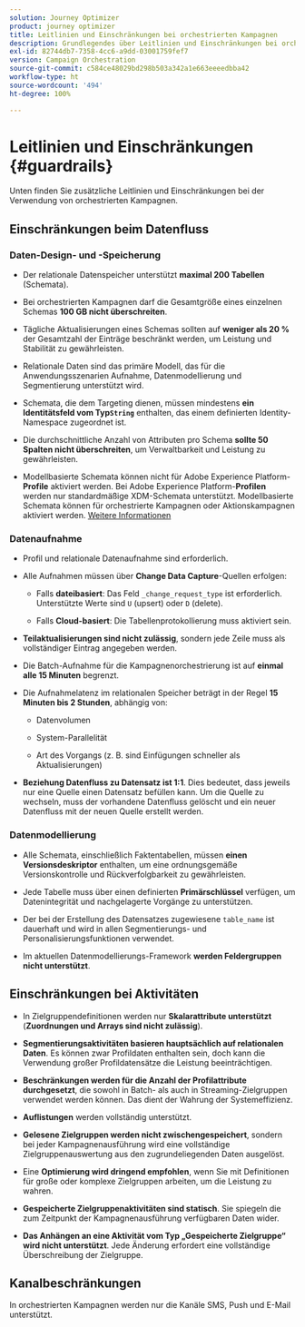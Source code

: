```yaml
---
solution: Journey Optimizer
product: journey optimizer
title: Leitlinien und Einschränkungen bei orchestrierten Kampagnen
description: Grundlegendes über Leitlinien und Einschränkungen bei orchestrierten Kampagnen
exl-id: 82744db7-7358-4cc6-a9dd-03001759fef7
version: Campaign Orchestration
source-git-commit: c584ce48029bd298b503a342a1e663eeeedbba42
workflow-type: ht
source-wordcount: '494'
ht-degree: 100%

---
```



# Leitlinien und Einschränkungen {#guardrails}

Unten finden Sie zusätzliche Leitlinien und Einschränkungen bei der Verwendung von orchestrierten Kampagnen.

## Einschränkungen beim Datenfluss

### Daten-Design- und -Speicherung

* Der relationale Datenspeicher unterstützt **maximal 200 Tabellen** (Schemata).

* Bei orchestrierten Kampagnen darf die Gesamtgröße eines einzelnen Schemas **100 GB nicht überschreiten**.

* Tägliche Aktualisierungen eines Schemas sollten auf **weniger als 20 %** der Gesamtzahl der Einträge beschränkt werden, um Leistung und Stabilität zu gewährleisten.

* Relationale Daten sind das primäre Modell, das für die Anwendungsszenarien Aufnahme, Datenmodellierung und Segmentierung unterstützt wird.

* Schemata, die dem Targeting dienen, müssen mindestens **ein Identitätsfeld vom Typ`String`** enthalten, das einem definierten Identity-Namespace zugeordnet ist.

* Die durchschnittliche Anzahl von Attributen pro Schema **sollte 50 Spalten nicht überschreiten**, um Verwaltbarkeit und Leistung zu gewährleisten.

* Modellbasierte Schemata können nicht für Adobe Experience Platform-**Profile** aktiviert werden. Bei Adobe Experience Platform-**Profilen** werden nur standardmäßige XDM-Schemata unterstützt. Modellbasierte Schemata können für orchestrierte Kampagnen oder Aktionskampagnen aktiviert werden. [Weitere Informationen](https://experienceleague.adobe.com/de/docs/experience-platform/catalog/datasets/user-guide#enable-profile)

### Datenaufnahme

* Profil und relationale Datenaufnahme sind erforderlich.

* Alle Aufnahmen müssen über **Change Data Capture**-Quellen erfolgen:

   * Falls **dateibasiert**: Das Feld `_change_request_type` ist erforderlich. Unterstützte Werte sind `U` (upsert) oder `D` (delete).

   * Falls **Cloud-basiert**: Die Tabellenprotokollierung muss aktiviert sein.

* **Teilaktualisierungen sind nicht zulässig**, sondern jede Zeile muss als vollständiger Eintrag angegeben werden.

* Die Batch-Aufnahme für die Kampagnenorchestrierung ist auf **einmal alle 15 Minuten** begrenzt.

* Die Aufnahmelatenz im relationalen Speicher beträgt in der Regel **15 Minuten bis 2 Stunden**, abhängig von:

   * Datenvolumen

   * System-Parallelität

   * Art des Vorgangs (z. B. sind Einfügungen schneller als Aktualisierungen)

* **Beziehung Datenfluss zu Datensatz ist 1:1**. Dies bedeutet, dass jeweils nur eine Quelle einen Datensatz befüllen kann. Um die Quelle zu wechseln, muss der vorhandene Datenfluss gelöscht und ein neuer Datenfluss mit der neuen Quelle erstellt werden.

### Datenmodellierung

* Alle Schemata, einschließlich Faktentabellen, müssen **einen Versionsdeskriptor** enthalten, um eine ordnungsgemäße Versionskontrolle und Rückverfolgbarkeit zu gewährleisten.

* Jede Tabelle muss über einen definierten **Primärschlüssel** verfügen, um Datenintegrität und nachgelagerte Vorgänge zu unterstützen.

* Der bei der Erstellung des Datensatzes zugewiesene `table_name` ist dauerhaft und wird in allen Segmentierungs- und Personalisierungsfunktionen verwendet.

* Im aktuellen Datenmodellierungs-Framework **werden Feldergruppen nicht unterstützt**.

## Einschränkungen bei Aktivitäten

* In Zielgruppendefinitionen werden nur **Skalarattribute unterstützt** (**Zuordnungen und Arrays sind nicht zulässig**).

* **Segmentierungsaktivitäten basieren hauptsächlich auf relationalen Daten**. Es können zwar Profildaten enthalten sein, doch kann die Verwendung großer Profildatensätze die Leistung beeinträchtigen.

* **Beschränkungen werden für die Anzahl der Profilattribute durchgesetzt**, die sowohl in Batch- als auch in Streaming-Zielgruppen verwendet werden können. Das dient der Wahrung der Systemeffizienz.

* **Auflistungen** werden vollständig unterstützt.

* **Gelesene Zielgruppen werden nicht zwischengespeichert**, sondern bei jeder Kampagnenausführung wird eine vollständige Zielgruppenauswertung aus den zugrundeliegenden Daten ausgelöst.

* Eine **Optimierung wird dringend empfohlen**, wenn Sie mit Definitionen für große oder komplexe Zielgruppen arbeiten, um die Leistung zu wahren.

* **Gespeicherte Zielgruppenaktivitäten sind statisch**. Sie spiegeln die zum Zeitpunkt der Kampagnenausführung verfügbaren Daten wider.

* **Das Anhängen an eine Aktivität vom Typ „Gespeicherte Zielgruppe“ wird nicht unterstützt**. Jede Änderung erfordert eine vollständige Überschreibung der Zielgruppe.

## Kanalbeschränkungen

In orchestrierten Kampagnen werden nur die Kanäle SMS, Push und E-Mail unterstützt.
